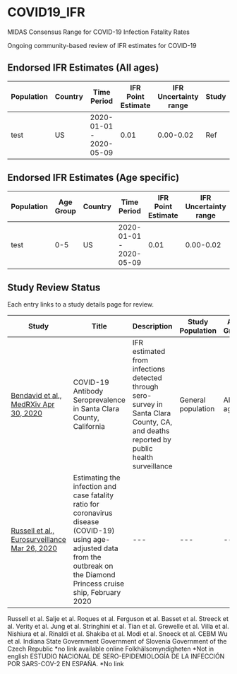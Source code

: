 # COVID19_IFR
MIDAS Consensus Range for COVID-19 Infection Fatality Rates

Ongoing community-based review of IFR estimates for COVID-19

## Endorsed IFR Estimates (All ages)
|Population | Country | Time Period | IFR Point Estimate | IFR Uncertainty range | Study |
|---|---|---|---|---|---|
|test | US | 2020-01-01 - 2020-05-09 | 0.01 | 0.00-0.02 | Ref |

## Endorsed IFR Estimates (Age specific)
|Population | Age Group| Country | Time Period | IFR Point Estimate | IFR Uncertainty range | Study |
|---|---|---|---|---|---|---|
|test |0-5 |US | 2020-01-01 - 2020-05-09 | 0.01 | 0.00-0.02 | Ref |


## Study Review Status
Each entry links to a study details page for review.

| Study | Title |Description | Study Population | Age Group | Country | Time Period | Review Status |
|---|---|---|---|---|---|---|---|
| [Bendavid et al., MedRXiv Apr 30, 2020](https://www.medrxiv.org/content/10.1101/2020.04.14.20062463v2) | COVID-19 Antibody Seroprevalence in Santa Clara County, California | IFR estimated from infections detected through sero-survey in Santa Clara County, CA, and deaths reported by public health surveillance | General population | All ages | United States | 2020-04-03 - 2020-04-22 | None completed |
| [Russell et al., Eurosurveillance Mar 26, 2020](https://www.eurosurveillance.org/content/10.2807/1560-7917.ES.2020.25.12.2000256#html_fulltext) |Estimating the infection and case fatality ratio for coronavirus disease (COVID-19) using age-adjusted data from the outbreak on the Diamond Princess cruise ship, February 2020 |---|---|---|---|---|None completed|




Russell et al.
Salje et al.
Roques et al.
Ferguson et al.
Basset et al.
Streeck et al.
Verity et al.
Jung et al.
Stringhini et al.
Tian et al.
Grewelle et al.
Villa et al.
Nishiura et al.
Rinaldi et al.
Shakiba et al.
Modi et al.
Snoeck et al.
CEBM
Wu et al.
Indiana State Government
Government of Slovenia
Government of the Czech Republic *no link available online
Folkhälsomyndigheten *Not in english
ESTUDIO NACIONAL DE SERO-EPIDEMIOLOGÍA DE LA INFECCIÓN POR SARS-COV-2 EN
ESPAÑA.
*No link
